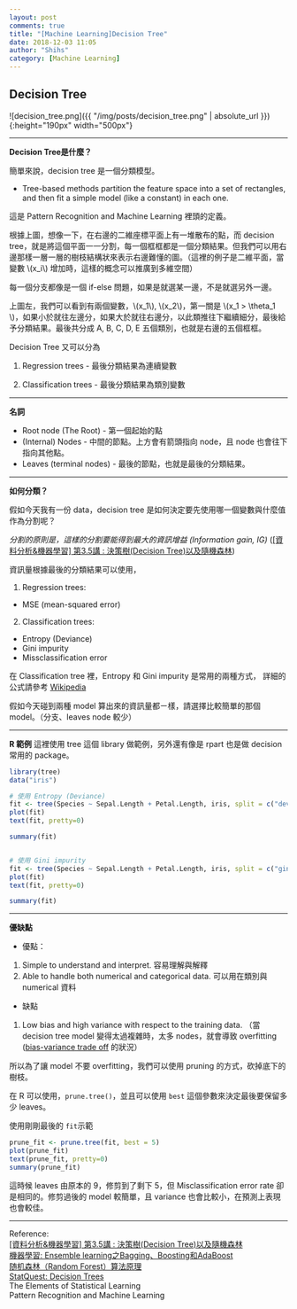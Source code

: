 ```yaml
---
layout: post
comments: true
title: "[Machine Learning]Decision Tree"
date: 2018-12-03 11:05
author: "Shihs"
category: [Machine Learning]
---
```


## Decision Tree
![decision_tree.png]({{ "/img/posts/decision_tree.png" | absolute_url }}){:height="190px" width="500px"}

***

**Decision Tree是什麼？**

簡單來說，decision tree 是一個分類模型。

- Tree-based methods partition the feature space into a set of rectangles, and then fit a simple model (like a constant) in each one.

這是 Pattern Recognition and Machine Learning 裡頭的定義。

根據上圖，想像一下，在右邊的二維座標平面上有一堆散布的點，而 decision tree，就是將這個平面一一分割，每一個框框都是一個分類結果。但我們可以用右邊那樣一層一層的樹枝結構狀來表示右邊難懂的圖。（這裡的例子是二維平面，當變數 \\(x_i\\) 增加時，這樣的概念可以推廣到多維空間）

每一個分支都像是一個 if-else 問題，如果是就選某一邊，不是就選另外一邊。

上圖左，我們可以看到有兩個變數，\\(x_1\\), \\(x_2\\)，第一關是 \\(x_1 > \theta_1 \\)，如果小於就往左邊分，如果大於就往右邊分，以此類推往下繼續細分，最後給予分類結果。最後共分成 A, B, C, D, E 五個類別，也就是右邊的五個框框。


Decision Tree 又可以分為 
1. Regression trees - 最後分類結果為連續變數

2. Classification trees - 最後分類結果為類別變數

***

**名詞**

- Root node (The Root) - 第一個起始的點
- (Internal) Nodes - 中間的節點。上方會有箭頭指向 node，且 node 也會往下指向其他點。
- Leaves (terminal nodes) - 最後的節點，也就是最後的分類結果。

***

**如何分類？**

假如今天我有一份 data，decision tree 是如何決定要先使用哪一個變數與什麼值作為分割呢？

*分割的原則是，這樣的分割要能得到最大的資訊增益 (Information gain, IG)* ([[資料分析&機器學習] 第3.5講 : 決策樹(Decision Tree)以及隨機森林](https://medium.com/@yehjames/資料分析-機器學習-第3-5講-決策樹-decision-tree-以及隨機森林-random-forest-介紹-7079b0ddfbda))

資訊量根據最後的分類結果可以使用，
1. Regression trees: 
- MSE (mean-squared error)

2. Classification trees: 
- Entropy (Deviance)
- Gini impurity
- Missclassification error

在 Classification tree 裡，Entropy 和 Gini impurity 是常用的兩種方式，
詳細的公式請參考 [Wikipedia](https://en.wikipedia.org/wiki/Decision_tree_learning#Gini_impurity)

假如今天碰到兩種 model 算出來的資訊量都ㄧ樣，請選擇比較簡單的那個 model。（分支、leaves node 較少）

***

**R 範例**
這裡使用 tree 這個 library 做範例，另外還有像是 rpart 也是做 decision 常用的 package。
```r
library(tree)
data("iris")

# 使用 Entropy (Deviance)
fit <- tree(Species ~ Sepal.Length + Petal.Length, iris, split = c("deviance"))
plot(fit)
text(fit, pretty=0)

summary(fit)


# 使用 Gini impurity
fit <- tree(Species ~ Sepal.Length + Petal.Length, iris, split = c("gini"))
plot(fit)
text(fit, pretty=0)

summary(fit)
```

***

**優缺點**

- 優點：
1. Simple to understand and interpret. 容易理解與解釋
2. Able to handle both numerical and categorical data. 可以用在類別與 numerical 資料

- 缺點
1. Low bias and high variance with respect to the training data.
（當 decision tree model 變得太過複雜時，太多 nodes，就會導致 overfitting ([bias-variance trade off](https://en.wikipedia.org/wiki/Bias–variance_tradeoff) 的狀況）

所以為了讓 model 不要 overfitting，我們可以使用 pruning 的方式，砍掉底下的樹枝。

在 R 可以使用，`prune.tree()`，並且可以使用 `best` 這個參數來決定最後要保留多少 leaves。

使用剛剛最後的 `fit`示範

```r
prune_fit <- prune.tree(fit, best = 5)
plot(prune_fit)
text(prune_fit, pretty=0)
summary(prune_fit)
```

這時候 leaves 由原本的 9，修剪到了剩下 5，但 Misclassification error rate 卻是相同的。修剪過後的 model 較簡單，且 variance 也會比較小，在預測上表現也會較佳。

***









Reference:
<br>
[[資料分析&機器學習] 第3.5講 : 決策樹(Decision Tree)以及隨機森林](https://medium.com/@yehjames/資料分析-機器學習-第3-5講-決策樹-decision-tree-以及隨機森林-random-forest-介紹-7079b0ddfbda)
<br>
[機器學習: Ensemble learning之Bagging、Boosting和AdaBoost](https://medium.com/@chih.sheng.huang821/機器學習-ensemble-learning之bagging-boosting和adaboost-af031229ebc3)
<br>
[随机森林（Random Forest）算法原理](https://blog.csdn.net/edogawachia/article/details/79357844)
<br>
[StatQuest: Decision Trees](https://www.youtube.com/watch?v=7VeUPuFGJHk)
<br>
The Elements of Statistical Learning
<br>
Pattern Recognition and Machine Learning